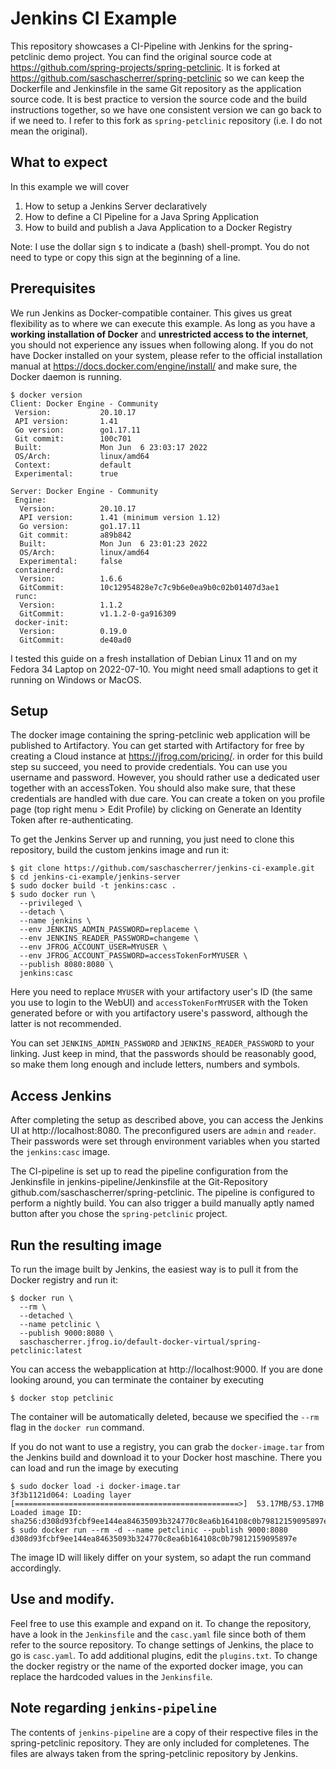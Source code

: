 # Jenkins CI Example
This repository showcases a CI-Pipeline with Jenkins for the
spring-petclinic demo project. You can find the original source code
at https://github.com/spring-projects/spring-petclinic.
It is forked at https://github.com/saschascherrer/spring-petclinic
so we can keep the Dockerfile and Jenkinsfile in the same Git repository
as the application source code. It is best practice to version the
source code and the build instructions together, so we have one consistent
version we can go back to if we need to. I refer to this fork as
`spring-petclinic` repository (i.e. I do not mean the original).

## What to expect
In this example we will cover
1) How to setup a Jenkins Server declaratively
2) How to define a CI Pipeline for a Java Spring Application
3) How to build and publish a Java Application to a Docker Registry

Note: I use the dollar sign `$` to indicate a (bash) shell-prompt.
You do not need to type or copy this sign at the beginning of a line.

## Prerequisites
We run Jenkins as Docker-compatible container. This gives us great flexibility
as to where we can execute this example. As long as you have a **working 
installation of Docker** and **unrestricted access to the internet**, you 
should not experience any issues when following along. If you do not have
Docker installed on your system, please refer to the official installation
manual at https://docs.docker.com/engine/install/ and make sure, the Docker
daemon is running.

```
$ docker version
Client: Docker Engine - Community
 Version:           20.10.17
 API version:       1.41
 Go version:        go1.17.11
 Git commit:        100c701
 Built:             Mon Jun  6 23:03:17 2022
 OS/Arch:           linux/amd64
 Context:           default
 Experimental:      true

Server: Docker Engine - Community
 Engine:
  Version:          20.10.17
  API version:      1.41 (minimum version 1.12)
  Go version:       go1.17.11
  Git commit:       a89b842
  Built:            Mon Jun  6 23:01:23 2022
  OS/Arch:          linux/amd64
  Experimental:     false
 containerd:
  Version:          1.6.6
  GitCommit:        10c12954828e7c7c9b6e0ea9b0c02b01407d3ae1
 runc:
  Version:          1.1.2
  GitCommit:        v1.1.2-0-ga916309
 docker-init:
  Version:          0.19.0
  GitCommit:        de40ad0
```

I tested this guide on a fresh installation of Debian Linux 11
and on my Fedora 34 Laptop on 2022-07-10. You might need small
adaptions to get it running on Windows or MacOS.

## Setup
The docker image containing the spring-petclinic web application
will be published to Artifactory. You can get started with Artifactory
for free by creating a Cloud instance at https://jfrog.com/pricing/.
in order for this build step su succeed, you need to provide credentials.
You can use you username and password. However, you should rather use
a dedicated user together with an accessToken. You should also make sure,
that these credentials are handled with due care.
You can create a token on you profile page (top right menu > Edit Profile)
by clicking on Generate an Identity Token after re-authenticating.

To get the Jenkins Server up and running, you just need to clone
this repository, build the custom jenkins image and run it:
```
$ git clone https://github.com/saschascherrer/jenkins-ci-example.git
$ cd jenkins-ci-example/jenkins-server
$ sudo docker build -t jenkins:casc .
$ sudo docker run \
  --privileged \
  --detach \
  --name jenkins \
  --env JENKINS_ADMIN_PASSWORD=replaceme \
  --env JENKINS_READER_PASSWORD=changeme \
  --env JFROG_ACCOUNT_USER=MYUSER \
  --env JFROG_ACCOUNT_PASSWORD=accessTokenForMYUSER \
  --publish 8080:8080 \
  jenkins:casc
```
Here you need to replace `MYUSER` with your artifactory user's ID (the
same you use to login to the WebUI) and `accessTokenForMYUSER` with
the Token generated before or with you artifactory usere's password, although
the latter is not recommended.

You can set `JENKINS_ADMIN_PASSWORD` and `JENKINS_READER_PASSWORD` to your
linking. Just keep in mind, that the passwords should be reasonably good, so
make them long enough and include letters, numbers and symbols.

## Access Jenkins
After completing the setup as described above, you can access the Jenkins UI
at http://localhost:8080. The preconfigured users are `admin` and `reader`.
Their passwords were set through environment variables when you started the 
`jenkins:casc` image.

The CI-pipeline is set up to read the pipeline configuration from the 
Jenkinsfile in jenkins-pipeline/Jenkinsfile at the Git-Repository
github.com/saschascherrer/spring-petclinic.
The pipeline is configured to perform a nightly build. You can also trigger 
a build manually aptly named button after you chose the `spring-petclinic` 
project.

## Run the resulting image
To run the image built by Jenkins, the easiest way is to pull it
from the Docker registry and run it:
```
$ docker run \ 
  --rm \
  --detached \
  --name petclinic \
  --publish 9000:8080 \
  saschascherrer.jfrog.io/default-docker-virtual/spring-petclinic:latest
```
You can access the webapplication at http://localhost:9000. If you are
done looking around, you can terminate the container by executing
```
$ docker stop petclinic
```
The container will be automatically deleted, because we specified the
`--rm` flag in the `docker run` command.

If you do not want to use a registry, you can grab the `docker-image.tar`
from the Jenkins build and download it to your Docker host maschine.
There you can load and run the image by executing
```
$ sudo docker load -i docker-image.tar 
3f3b1121d064: Loading layer [==================================================>]  53.17MB/53.17MB
Loaded image ID: sha256:d308d93fcbf9ee144ea84635093b324770c8ea6b164108c0b79812159095897e
$ sudo docker run --rm -d --name petclinic --publish 9000:8080 d308d93fcbf9ee144ea84635093b324770c8ea6b164108c0b79812159095897e
```
The image ID will likely differ on your system, so adapt the run command accordingly.

## Use and modify.
Feel free to use this example and expand on it.
To change the repository, have a look in the `Jenkinsfile` and the 
`casc.yaml` file since both of them refer to the source repository.
To change settings of Jenkins, the place to go is `casc.yaml`. To
add additional plugins, edit the `plugins.txt`.
To change the docker registry or the name of the exported docker
image, you can replace the hardcoded values in the `Jenkinsfile`.

## Note regarding `jenkins-pipeline`
The contents of `jenkins-pipeline` are a copy of their respective
files in the spring-petclinic repository. They are only included for
completenes. The files are always taken from the spring-petclinic
repository by Jenkins.
